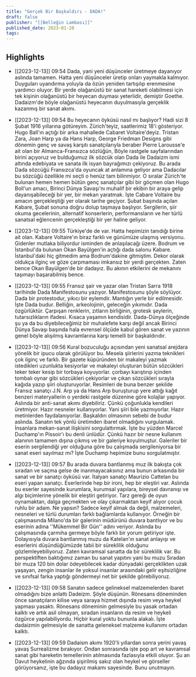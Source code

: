 ```yaml
---
title: "Gerçek Bir Başkaldırı - DADA!"
draft: false
publisher: "[[Belleğin Lambası]]"
published_date: 2023-01-20
tags:
---
```



## Highlights
* [[2023-12-13]] 09:54  Dada, yani yeni düşünceler üretmeye dayanıyor aslında tamamen. Hatta yeni düşünceler üretip onları yaymakla kalmıyor. Duyguları uyandırma yoluyla da özün yeniden tartışılıp erenmesine yardımcı oluyor. Bir yerde olağanüstü bir sanat hareketi olabilmesi için tek kişinin olağanüstü bir heyecan duyması yeterlidir, demiştir Goethe. Dadaizm'de böyle olağanüstü heyecanın duyulmasıyla gerçeklik kazanmış bir sanat akımı.

* [[2023-12-13]] 09:54  Bu heyecanın öyküsü nasıl mı başlıyor? Hadi sizi 8 Şubat 1916 yıllarına götüreyim. Zürich'teyiz, saatlerimiz 18'i gösteriyor. Hugo Ball'ın açtığı bir arka mahallede Cabaret Voltaire'deyiz. Tristan Zara, Joan Harp ya da Hans Harp, George Friedman Designs gibi dönemin genç ve savaş karşıtı sanatçılarıyla beraber Pierre Larousse'e ait olan bir Almanca-Fransızca sözlüğün, Böyle rastgele sayfalarından birini açıyoruz ve bulduğumuz ilk sözcük olan Dada ile Dadaizm ismi altında edebiyata ve sanata ilk isyan bayrağımızı çekiyoruz. Bu arada Dada sözcüğü Fransızca'da oyuncak at anlamına geliyor ama Dadacılar bu sözcüğü özellikle mi seçti o henüz tam bilinmiyor. O sıralar Zürich'te bulunan hemen hemen bütün genç sanatçılar gibi bir göçmen olan Hugo Boll'un amacı, Birinci Dünya Savaşı'nı muhalif bir ekibin bir araya gelip dayanışabileceği bir yer, bir mekan yaratmak. İşte Cabare Voltaire bu amacın gerçekleştiği yer olarak tarihe geçiyor. Şubat başında açılan Kabare, Şubat sonuna doğru dolup taşmaya başlıyor. Sergilerin, şiir okuma gecelerinin, alternatif konserlerin, performansların ve her türlü sanatsal eğlencenin gerçekleştiği bir yer haline geliyor.

* [[2023-12-13]] 09:55  Türkiye'de de var. Hatta hepimizin tanıdığı birine ait olan. Kabare Voltaire'ın biraz farklı ve günümüze ulaşmış versiyonu. Gidenler mutlaka biliyordur isminden de anlaşılacağı üzere. Bodrum ve İstanbul'da bulunan Okan Bayülgen'in açtığı dada salonu Kabare. İstanbul'daki hiç gitmedim ama Bodrum'dakine gitmiştim. Dekor olarak oldukça ilginç ve göze çarpmaması imkansız bir yerdi gerçekten. Zaten bence Okan Bayülgen'de bir dadayız. Bu akının etkilerini de mekanını taşımayı başarabilmiş bence.

* [[2023-12-13]] 09:55  Fransız şair ve yazar olan Tristan Sarra 1918 tarihinde Dada Manifestosunu yazıyor. Manifestosunu şöyle söylüyor. Dada bir protestodur, yıkıcı bir eylemdir. Mantığın yerle bir edilmesidir. İşte Dada budur. Belliğin, arkeolojinin, geleceğin yıkımıdır. Dada özgürlüktür. Çarpışan renklerin, zıtların birliğinin, grotesk şeylerin, tutarsızlıkların ifadesi. Kısaca yaşamın kendisidir. Dada-Dünya ölçeğinde şu ya da bu diyebileceğimiz bir muhalefete karşı değil ancak Birinci Dünya Savaşı başında hala evrensel ölçüde kabul gören sanat ve yazının genel böyle alışılmış kavramlarına karşı temelli bir başkaldırıdır.

* [[2023-12-13]] 09:56  Kural bozuculuğu açısından yeni sanatsal arejdara yönelik bir ipucu olarak görülüyor bu. Mesela şiirlerini yazma teknikleri çok ilginç ve farklı. Bir gazete küpüründen bir makaleyi yazmak istedikleri uzunlukta kesiyorlar ve makaleyi oluşturan bütün sözcükleri teker teker kesip bir torbaya koyuyorlar. çorbayı karıştırıp içinden tombalı oynar gibi sözcükleri çekiyorlar ve çıkan sözcükleri sırayla kağıda yazıp şiiri oluşturuyorlar. Resimleri de buna benzer şekilde Fransız sanatçı J.N. Arp ya da Hans Arp buruşturup yere attığı kağıt benzeri materyallerin o yerdeki rastgele düzenine göre kolajlar yapıyor. Aslında bir anti-sanat akımı diyebiliriz. Çünkü çoğunlukla kendileri üretmiyor. Hazır nesneler kullanıyorlar. Yani şiiri bile yazmıyorlar. Hazır metinlerden faydalanıyorlar. Başkaldırı olmasının sebebi de budur aslında. Sanatın tek yönlü üretimden ibaret olmadığını vurgulamak. İnsanlara mekan-sanat ilişkisini sorgulattırmak. İşte bu yüzden Marcel Duchamp'ın Pissoir'ı bu denli ünlüdür. Çünkü hazır bir nesne kullanım alanının tamamen dışına çıkmış ve bir galeriye koyulmuştur. Galeriler bir eserin sergilendiği yer olduğuna göre bu çalışmada sergileniyorsa bir sanat eseri sayılmaz mı? İşte Duchamp hepimize bunu sorgulatmıştır.

* [[2023-12-13]] 09:57  Bu arada duvara bantlanmış muz ilk bakışta çok sıradan ve saçma gelse de inanmayacaksınız ama bunun arkasında bir sanat ve bir sanatçı öyküsü var. İtalyan sanatçı Maurizio Cattelan bu eseri yapan sanatçı. Eserlerinde hep bir ironi, hep bir eleştiri var. Aslında bu eserler sayesinde kurumlara, kurumsal yapılara, bireysel davranışı ve algı biçimlerine yönelik bir eleştiri getiriyor. Tarz gereği de oyun oynamaktan, dalga geçmekten ve olay çıkarmaktan keyif alıyor çocuk ruhlu bir adam. Ne yapsın? Sadece keyif almak da değil, malzemeleri, nesneleri ve türlü durumları farklı bağlamlarda kullanıyor. Örneğin bir çalışmasında Milano'da bir galerinin müdürünü duvara bantlıyor ve bu eserinin adına ''Mükemmel Bir Gün'' adını veriyor. Aslında bu çalışmasında çarmıha germeye böyle farklı bir yorum getiriyor işte. Dolayısıyla duvara bantlanmış muzu da Katelan'ın sanat anlayışı ve eserlerini düşündüğümüzde tabii bir süreklilik olduğunu gözlemleyebiliyoruz. Zaten kavramsal sanatta da bir süreklilik var. Bu perspektiften baktığımız zaman bu sanat yapıtını yani bu muzu Sıradan bir muza 120 bin dolar ödeyebilecek kadar dünyadaki gerçeklikten uzak yaşayan, zengin insanlar ile yoksul insanlar arasındaki gelir eşitsizliğine ve sınıfsal farka yaptığı göndermeyi net bir şekilde görebiliyoruz.

* [[2023-12-13]] 09:58  Sanatın sadece gelineksel malzemelerden ibaret olmadığını bize anlattı Dadeizm. Şöyle düşünün. Rönesans döneminden önce sanatçıların kilise veya saraya hizmet dışında resim veya heykel yapması yasaktı. Rönesans döneminin gelmesiyle bu yasak ortadan kalktı ve artık asil olmayan, sıradan insanların da resim ve heykeli özgürce yapılabiliyordu. Hiçbir kural yoktu bununla alakalı. İşte dadaizmin gelmesiyle de sanatta geleneksel malzeme kullanımı ortadan kalktı.

* [[2023-12-13]] 09:59  Dadaism akımı 1920'li yıllardan sonra yerini yavaş yavaş Surrealizme bırakıyor. Ondan sonrasında işte pop art ve kavramsal sanat gibi hareketin temellerinin atılmasında fazlasıyla etkili oluyor. Şu an Davut heykelinin ağzında şişirilmiş sakız olan heykel ve görseller görüyorsanız, işte bu dadayız makamı sayesinde. Bunu unutmayın.

